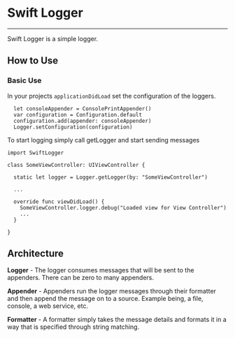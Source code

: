 # Swift Logger

---

Swift Logger is a simple logger.

## How to Use

### Basic Use

In your projects `applicationDidLoad` set the configuration of the loggers.

```
  let consoleAppender = ConsolePrintAppender()
  var configuration = Configuration.default
  configuration.add(appender: consoleAppender)
  Logger.setConfiguration(configuration)
```

To start logging simply call getLogger and start sending messages

```
import SwiftLogger

class SomeViewController: UIViewController {

  static let logger = Logger.getLogger(by: "SomeViewController")

  ...

  override func viewDidLoad() {
    SomeViewController.logger.debug("Loaded view for View Controller")
    ...
  }

}
```

## Architecture

**Logger** - The logger consumes messages that will be sent to the appenders.
There can be zero to many appenders.

**Appender** - Appenders run the logger messages through their formatter and
then append the message on to a source. Example being, a file, console, a
web service, etc.

**Formatter** - A formatter simply takes the message details and formats it in
a way that is specified through string matching.
